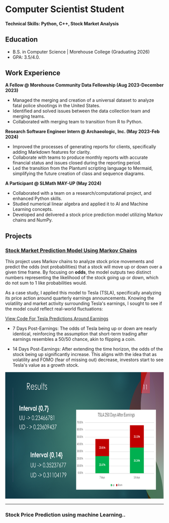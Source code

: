 # Computer Scientist Student

#### Technical Skills: Python, C++, Stock Market Analysis


## Education
- B.S. in Computer Science | Morehouse College (Graduating 2026)
- GPA: 3.5/4.0.

## Work Experience
**A Fellow @ Morehouse Community Data Fellowship (Aug 2023-December 2023)**
- Managed the merging and creation of a universal dataset to analyze fatal police shootings in the United States.
- Identified and solved issues between the data collection team and merging teams.
- Collaborated with merging team to transition from R to Python.

**Research Software Engineer Intern	@ Archaeologic, Inc. (May 2023-Feb 2024)**
- Improved the processes of generating reports for clients, specifically adding Markdown features for clarity.
- Collaborate with teams to produce monthly reports with accurate financial status and issues closed during the reporting period.
- Led the transition from the Plantuml scripting language to Mermaid, simplifying the future creation of class and sequence diagrams. 

**A Participant @ SLMath MAY-UP (May 2024)**
- Collaborated with a team on a research/computational project, and enhanced Python skills.
- Studied numerical linear algebra and applied it to AI and Machine Learning concepts.
- Developed and delivered a stock price prediction model utilizing Markov chains and NumPy.


## Projects
### [Stock Market Prediction Model Using Markov Chains](./projects/stock_market/stock_movement_odds.py)
This project uses Markov chains to analyze stock price movements and predict the odds (not probabilities) that a stock will move up or down over a given time frame. By focusing on **odds**, the model outputs two distinct numbers representing the likelihood of the stock going up or down, which do not sum to 1 like probabilities would.

As a case study, I applied this model to Tesla (TSLA), specifically analyzing its price action around quarterly earnings announcements. Knowing the volatility and market activity surrounding Tesla's earnings, I sought to see if the model could reflect real-world fluctuations:

[View Code For Tesla Predictions Around Earnings](./projects/stock_market/tesla_earnings_odds.py)

- 7 Days Post-Earnings: The odds of Tesla being up or down are nearly identical, reinforcing the assumption that short-term trading after earnings resembles a 50/50 chance, akin to flipping a coin.

- 14 Days Post-Earnings: After extending the time horizon, the odds of the stock being up significantly increase. This aligns with the idea that as volatility and FOMO (fear of missing out) decrease, investors start to see Tesla's value as a growth stock.

<img src="assets/img/tesla_earnings_results.png" alt="Tesla Earnings Results" width="600" height="400"/>

----
### Stock Price Prediction using machine Learning..

